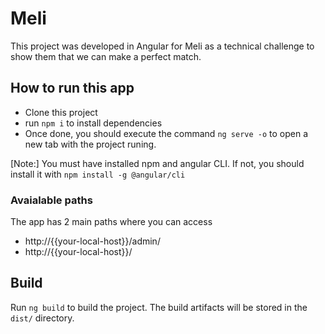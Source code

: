 # Meli

This project was developed in Angular for Meli as a technical challenge to show them that we can make a perfect match.

## How to run this app
* Clone this project
* run `npm i` to install dependencies
* Once done, you should execute the command `ng serve -o` to open a new tab with the project runing.

[Note:] You must have installed npm and angular CLI. If not, you should install it with `npm install -g @angular/cli`

### Avaialable paths
The app has 2 main paths where you can access
* http://{{your-local-host}}/admin/
* http://{{your-local-host}}/

## Build

Run `ng build` to build the project. The build artifacts will be stored in the `dist/` directory.

